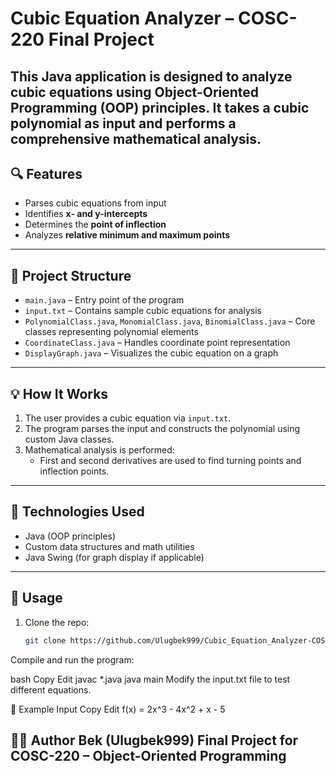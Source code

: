 # Cubic Equation Analyzer – COSC-220 Final Project

This Java application is designed to analyze cubic equations using Object-Oriented Programming (OOP) principles. It takes a cubic polynomial as input and performs a comprehensive mathematical analysis.
---

## 🔍 Features

- Parses cubic equations from input
- Identifies **x- and y-intercepts**
- Determines the **point of inflection**
- Analyzes **relative minimum and maximum points**
  
---

## 📂 Project Structure

- `main.java` – Entry point of the program
- `input.txt` – Contains sample cubic equations for analysis
- `PolynomialClass.java`, `MonomialClass.java`, `BinomialClass.java` – Core classes representing polynomial elements
- `CoordinateClass.java` – Handles coordinate point representation
- `DisplayGraph.java` – Visualizes the cubic equation on a graph

---

## 💡 How It Works

1. The user provides a cubic equation via `input.txt`.
2. The program parses the input and constructs the polynomial using custom Java classes.
3. Mathematical analysis is performed:
   - First and second derivatives are used to find turning points and inflection points.
  
---

## 🚀 Technologies Used

- Java (OOP principles)
- Custom data structures and math utilities
- Java Swing (for graph display if applicable)

---

## 📌 Usage

1. Clone the repo:
   ```bash
   git clone https://github.com/Ulugbek999/Cubic_Equation_Analyzer-COSC-220_finalPRJ.git
Compile and run the program:

bash
Copy
Edit
javac *.java
java main
Modify the input.txt file to test different equations.

📘 Example Input
Copy
Edit
f(x) = 2x^3 - 4x^2 + x - 5


🧑‍💻 Author
Bek (Ulugbek999)
Final Project for COSC-220 – Object-Oriented Programming
---

